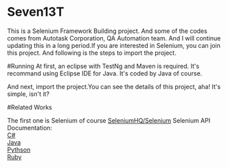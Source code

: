 # Seven13T
This is a Selenium Framework Building project. And some of the codes comes from Autotask Corporation, QA Automation team. And I will continue updating this in a long period.If you are interested in Selenium, you can join this project.
And following is the steps to import the project.

#Running
 At first, an eclipse with TestNg and Maven is required. It's recommand using Eclipse IDE for Java. It's coded by Java of course.

 And next, import the project.You can see the details of this project, aha! It's simple, isn't it?

#Related Works

The first one is Selenium of course [SeleniumHQ/Selenium](https://github.com/SeleniumHQ/selenium)
 Selenium  API Documentation:<br> [C#](http://seleniumhq.github.io/selenium/docs/api/dotnet/)<br>[Java](http://seleniumhq.github.io/selenium/docs/api/java/index.html)<br>[Pythson](http://seleniumhq.github.io/selenium/docs/api/py/)<br>[Ruby](http://seleniumhq.github.io/selenium/docs/api/rb/)

